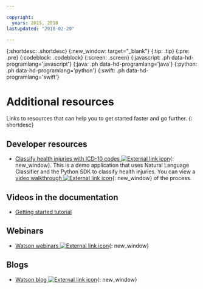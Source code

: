 ```yaml
---

copyright:
  years: 2015, 2018
lastupdated: "2018-02-20"

---
```


{:shortdesc: .shortdesc}
{:new_window: target="_blank"}
{:tip: .tip}
{:pre: .pre}
{:codeblock: .codeblock}
{:screen: .screen}
{:javascript: .ph data-hd-programlang='javascript'}
{:java: .ph data-hd-programlang='java'}
{:python: .ph data-hd-programlang='python'}
{:swift: .ph data-hd-programlang='swift'}

# Additional resources

Links to resources that can help you to get started faster and go further.
{: shortdesc}

## Developer resources

- [Classify health injuries with ICD-10 codes ![External link icon](../../icons/launch-glyph.svg "External link icon")](https://github.com/stevemart/nlc-icd10-demo){: new_window}. This is a demo application that uses Natural Language Classifier and the Python SDK to classify health injuries. You can view a [video walkthrough ![External link icon](../../icons/launch-glyph.svg "External link icon")](https://youtu.be/N0eKEZxdwsQ){: new_window} of the process.

## Videos in the documentation

- [Getting started tutorial](/docs/services/natural-language-classifier/getting-started.html#video)

## Webinars

- [Watson webinars ![External link icon](../../icons/launch-glyph.svg "External link icon")](http://www.ibm.com/watson/building-with-watson-webinar.html){: new_window}

## Blogs

- [Watson blog ![External link icon](../../icons/launch-glyph.svg "External link icon")](https://developer.ibm.com/watson/blog/){: new_window}
